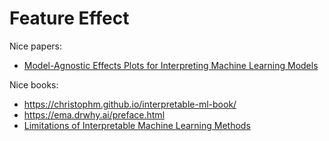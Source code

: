 # Feature Effect

Nice papers:

- [Model-Agnostic Effects Plots for Interpreting Machine Learning Models](http://www1.beuth-hochschule.de/FB_II/reports/Report-2020-001.pdf) 


Nice books:

- https://christophm.github.io/interpretable-ml-book/
- https://ema.drwhy.ai/preface.html
- [Limitations of Interpretable Machine Learning Methods](https://slds-lmu.github.io/iml_methods_limitations/)